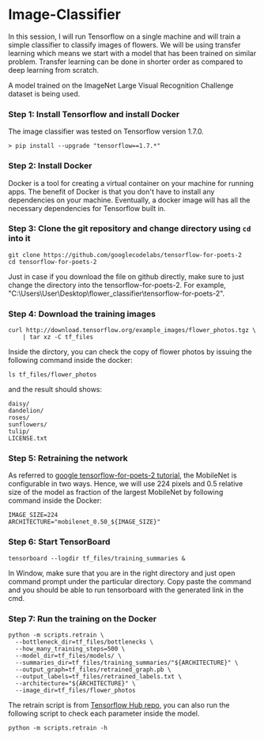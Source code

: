 # Image-Classifier

In this session, I will run Tensorflow on a single machine and will train a simple classifier to classify images of flowers.
We will be using transfer learning which means we start with a model that has been trained on similar problem. Transfer learning can be done in shorter order as compared to deep learning from scratch.

A model trained on the ImageNet Large Visual Recognition Challenge dataset is being used. 


### Step 1: Install Tensorflow and install Docker
The image classifier was tested on Tensorflow version 1.7.0.
```
> pip install --upgrade "tensorflow==1.7.*"
```

### Step 2: Install Docker
Docker is a tool for creating a virtual container on your machine for running apps. The benefit of Docker is that you don't have to install any dependencies on your machine. Eventually, a docker image will has all the necessary dependencies for Tensorflow built in.

### Step 3: Clone the git repository and change directory using ```cd``` into it
```
git clone https://github.com/googlecodelabs/tensorflow-for-poets-2
cd tensorflow-for-poets-2
```
Just in case if you download the file on github directly, make sure to just change the directory into the tensorflow-for-poets-2. For example, "C:\Users\User\Desktop\flower_classifier\tensorflow-for-poets-2".

### Step 4: Download the training images
```
curl http://download.tensorflow.org/example_images/flower_photos.tgz \
    | tar xz -C tf_files
```
Inside the dirctory, you can check the copy of flower photos by issuing the following command inside the docker:
```
ls tf_files/flower_photos
```
and the result should shows:
```
daisy/
dandelion/
roses/
sunflowers/
tulip/
LICENSE.txt
```

### Step 5: Retraining the network
As referred to [google tensorflow-for-poets-2 tutorial](https://codelabs.developers.google.com/codelabs/tensorflow-for-poets/index.html?index=..%2F..index#3), the MobileNet is configurable in two ways. Hence, we will use 224 pixels and 0.5 relative size of the model as fraction of the largest MobileNet by following command inside the Docker:
```
IMAGE_SIZE=224
ARCHITECTURE="mobilenet_0.50_${IMAGE_SIZE}"
```

### Step 6: Start TensorBoard
```
tensorboard --logdir tf_files/training_summaries &
```
In Window, make sure that you are in the right directory and just open command prompt under the particular directory. Copy paste the command and you should be able to run tensorboard with the generated link in the cmd.

### Step 7: Run the training on the Docker
```
python -m scripts.retrain \
  --bottleneck_dir=tf_files/bottlenecks \
  --how_many_training_steps=500 \
  --model_dir=tf_files/models/ \
  --summaries_dir=tf_files/training_summaries/"${ARCHITECTURE}" \
  --output_graph=tf_files/retrained_graph.pb \
  --output_labels=tf_files/retrained_labels.txt \
  --architecture="${ARCHITECTURE}" \
  --image_dir=tf_files/flower_photos
  ```
  
 The retrain script is from [Tensorflow Hub repo](https://github.com/tensorflow/hub/blob/master/examples/image_retraining/retrain.py), you can also run the following script to check each parameter inside the model.
 ```
 python -m scripts.retrain -h
 ```
 
 
